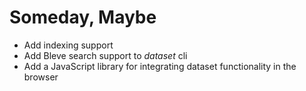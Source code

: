 
# Someday, Maybe

+ Add indexing support
+ Add Bleve search support to *dataset* cli
+ Add a JavaScript library for integrating dataset functionality in the browser
